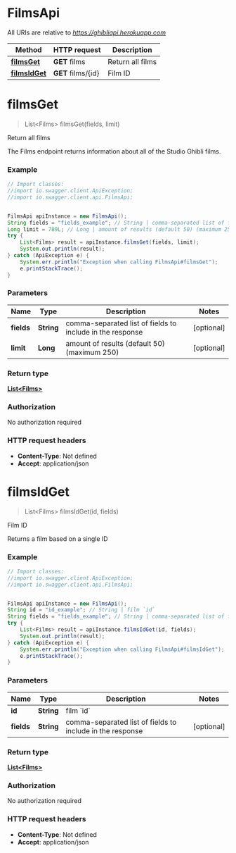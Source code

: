 # FilmsApi

All URIs are relative to *https://ghibliapi.herokuapp.com*

Method | HTTP request | Description
------------- | ------------- | -------------
[**filmsGet**](FilmsApi.md#filmsGet) | **GET** films | Return all films
[**filmsIdGet**](FilmsApi.md#filmsIdGet) | **GET** films/{id} | Film ID


<a name="filmsGet"></a>
# **filmsGet**
> List&lt;Films&gt; filmsGet(fields, limit)

Return all films

The Films endpoint returns information about all of the Studio Ghibli films. 

### Example
```java
// Import classes:
//import io.swagger.client.ApiException;
//import io.swagger.client.api.FilmsApi;


FilmsApi apiInstance = new FilmsApi();
String fields = "fields_example"; // String | comma-separated list of fields to include in the response
Long limit = 789L; // Long | amount of results (default 50) (maximum 250)
try {
    List<Films> result = apiInstance.filmsGet(fields, limit);
    System.out.println(result);
} catch (ApiException e) {
    System.err.println("Exception when calling FilmsApi#filmsGet");
    e.printStackTrace();
}
```

### Parameters

Name | Type | Description  | Notes
------------- | ------------- | ------------- | -------------
 **fields** | **String**| comma-separated list of fields to include in the response | [optional]
 **limit** | **Long**| amount of results (default 50) (maximum 250) | [optional]

### Return type

[**List&lt;Films&gt;**](Films.md)

### Authorization

No authorization required

### HTTP request headers

 - **Content-Type**: Not defined
 - **Accept**: application/json

<a name="filmsIdGet"></a>
# **filmsIdGet**
> List&lt;Films&gt; filmsIdGet(id, fields)

Film ID

Returns a film based on a single ID 

### Example
```java
// Import classes:
//import io.swagger.client.ApiException;
//import io.swagger.client.api.FilmsApi;


FilmsApi apiInstance = new FilmsApi();
String id = "id_example"; // String | film `id`
String fields = "fields_example"; // String | comma-separated list of fields to include in the response
try {
    List<Films> result = apiInstance.filmsIdGet(id, fields);
    System.out.println(result);
} catch (ApiException e) {
    System.err.println("Exception when calling FilmsApi#filmsIdGet");
    e.printStackTrace();
}
```

### Parameters

Name | Type | Description  | Notes
------------- | ------------- | ------------- | -------------
 **id** | **String**| film &#x60;id&#x60; |
 **fields** | **String**| comma-separated list of fields to include in the response | [optional]

### Return type

[**List&lt;Films&gt;**](Films.md)

### Authorization

No authorization required

### HTTP request headers

 - **Content-Type**: Not defined
 - **Accept**: application/json

